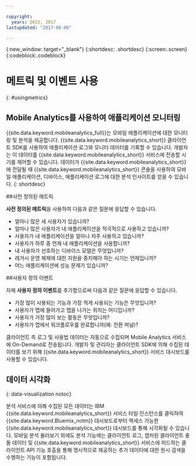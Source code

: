 ```yaml
---

copyright:
  years: 2015, 2017
lastupdated: "2017-08-06"

---
```

{:new_window: target="_blank"}
{:shortdesc: .shortdesc}
{:screen:.screen}
{:codeblock:.codeblock}

# 메트릭 및 이벤트 사용
{: #usingmetrics}

## Mobile Analytics를 사용하여 애플리케이션 모니터링

{{site.data.keyword.mobileanalytics_full}}는 모바일 애플리케이션에 대한 모니터링 및 분석을 제공합니다. {{site.data.keyword.mobileanalytics_short}} 클라이언트 SDK를 사용하여 애플리케이션 로그와 모니터 데이터를 기록할 수 있습니다. 개발자는 이 데이터를 {{site.data.keyword.mobileanalytics_short}} 서비스에 전송할 시기를 제어할 수 있습니다. 데이터가 {{site.data.keyword.mobileanalytics_short}}에 전달될 때 {{site.data.keyword.mobileanalytics_short}} 콘솔을 사용하여 모바일 애플리케이션, 디바이스, 애플리케이션 로그에 대한 분석 인사이트를 얻을 수 있습니다.
{: shortdesc}

##사전 정의된 메트릭

**사전 정의된 메트릭**을 사용하여 다음과 같은 질문에 응답할 수 있습니다.

* 얼마나 많은 새 사용자가 있습니까?  
* 얼마나 많은 사용자가 내 애플리케이션을 적극적으로 사용하고 있습니까?  
* 사용자가 내 애플리케이션을 얼마나 자주 사용하고 있습니까? 
* 사용자가 하루 중 언제 내 애플리케이션을 사용합니까?  
* 내 사용자가 선호하는 디바이스 모델은 무엇입니까? 
* 레거시 운영 체제에 대한 지원을 중지해야 하는 시기는 언제입니까? 
* 어느 애플리케이션에 성능 문제가 있습니까?  

##사용자 정의 이벤트

자체 **사용자 정의 이벤트**를 추가함으로써 다음과 같은 질문에 응답할 수 있습니다. 

* 가장 많이 사용되는 기능과 가장 적게 사용되는 기능은 무엇입니까?  
* 사용자가 맵에 들어가고 맵을 나가는 위치는 어디입니까?  
* 사용자가 가장 많이 보는 활동은 무엇입니까?  
* 사용자가 앱에서 워크플로우를 완료합니까(예: 전환 퍼널)?   

클라이언트 측 로그 및 사용법 데이터는 자동으로 수집되며 Mobile Analytics 서비스에 On-Demand로 전송됩니다. 개발자 및 관리자는 클라이언트 SDK에 의해 수집된 데이터를 보기 위해 {{site.data.keyword.mobileanalytics_short}} 서비스 대시보드를 사용할 수 있습니다.

## 데이터 시각화
{: data-visualization notoc}

분석 서비스에 의해 수집된 모든 데이터는 IBM {{site.data.keyword.mobileanalytics_short}} 서비스 타일 인스턴스를 클릭하여 {{site.data.keyword.Bluemix_notm}} 대시보드로부터 액세스 가능한 {{site.data.keyword.mobileanalytics_short}} 대시보드를 통해 시각화될 수 있습니다. <!--You can also create custom charts, based on data that is collected by the analytics service in the dashboard.--> 모바일 분석 둘러보기 외에도 분석 기능에는 클라이언트 로그, 캡처된 클라이언트 충돌 데이터 및 {{site.data.keyword.mobileanalytics_short}} 서비스에 피드하는 클라이언트 API 기능 호출을 통해 명시적으로 제공하는 추가 데이터에 대한 원시 검색을 수행하는 기능이 포함됩니다. 


